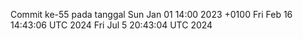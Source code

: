 Commit ke-55 pada tanggal Sun Jan 01 14:00 2023 +0100
Fri Feb 16 14:43:06 UTC 2024
Fri Jul  5 20:43:04 UTC 2024
